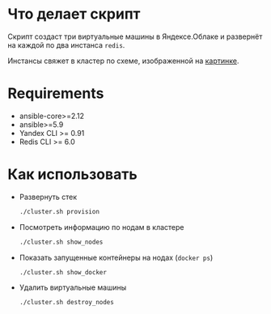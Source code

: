 # Что делает скрипт

Скрипт создаст три виртуальные машины в Яндексе.Облаке и развернёт на каждой по два инстанса `redis`.

Инстансы свяжет в кластер по схеме, изображенной на [картинке](./media/scheme.png).

# Requirements

* ansible-core>=2.12
* ansible>=5.9
* Yandex CLI >= 0.91
* Redis CLI >= 6.0

# Как использовать

* Развернуть стек
    ```bash
    ./cluster.sh provision
    ```
* Посмотреть информацию по нодам в кластере
    ```bash
    ./cluster.sh show_nodes
    ```
* Показать запущенные контейнеры на нодах (`docker ps`)
    ```
    ./cluster.sh show_docker
    ```
* Удалить виртуальные машины
    ```bash
    ./cluster.sh destroy_nodes
    ```
